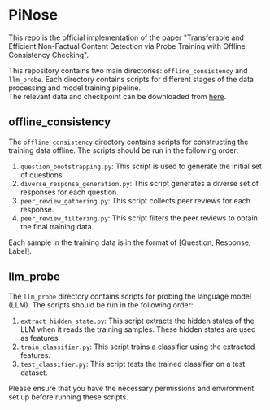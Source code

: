 # PiNose
This repo is the official implementation of the paper "Transferable and Efficient Non-Factual Content Detection via Probe Training with Offline Consistency Checking".

This repository contains two main directories: `offline_consistency` and `llm_probe`. Each directory contains scripts for different stages of the data processing and model training pipeline.  
The relevant data and checkpoint can be downloaded from [here](https://drive.google.com/file/d/1soYrfWUFDw8oZNjRud-bCU4BEx1Y9m5h/view?usp=drive_link).

## offline_consistency

The `offline_consistency` directory contains scripts for constructing the training data offline. The scripts should be run in the following order:

1. `question_bootstrapping.py`: This script is used to generate the initial set of questions.
2. `diverse_response_generation.py`: This script generates a diverse set of responses for each question.
3. `peer_review_gathering.py`: This script collects peer reviews for each response.
4. `peer_review_filtering.py`: This script filters the peer reviews to obtain the final training data.

Each sample in the training data is in the format of [Question, Response, Label].

## llm_probe

The `llm_probe` directory contains scripts for probing the language model (LLM). The scripts should be run in the following order:

1. `extract_hidden_state.py`: This script extracts the hidden states of the LLM when it reads the training samples. These hidden states are used as features.
2. `train_classifier.py`: This script trains a classifier using the extracted features.
3. `test_classifier.py`: This script tests the trained classifier on a test dataset.

Please ensure that you have the necessary permissions and environment set up before running these scripts.

